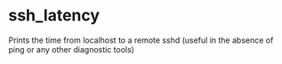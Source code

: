 # ssh_latency
Prints the time from localhost to a remote sshd (useful in the absence of ping or any other diagnostic tools)
